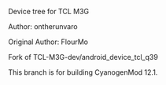 Device tree for TCL M3G

Author: ontherunvaro

Original Author: FlourMo

Fork of TCL-M3G-dev/android_device_tcl_q39

This branch is for building CyanogenMod 12.1.
